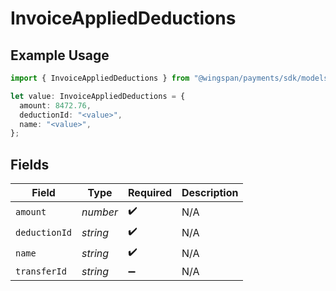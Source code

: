 # InvoiceAppliedDeductions

## Example Usage

```typescript
import { InvoiceAppliedDeductions } from "@wingspan/payments/sdk/models/shared";

let value: InvoiceAppliedDeductions = {
  amount: 8472.76,
  deductionId: "<value>",
  name: "<value>",
};
```

## Fields

| Field              | Type               | Required           | Description        |
| ------------------ | ------------------ | ------------------ | ------------------ |
| `amount`           | *number*           | :heavy_check_mark: | N/A                |
| `deductionId`      | *string*           | :heavy_check_mark: | N/A                |
| `name`             | *string*           | :heavy_check_mark: | N/A                |
| `transferId`       | *string*           | :heavy_minus_sign: | N/A                |